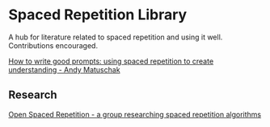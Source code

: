 # Spaced Repetition Library
A hub for literature related to spaced repetition and using it well. Contributions encouraged.


[How to write good prompts: using spaced repetition to create understanding - Andy Matuschak](https://andymatuschak.org/prompts/)


## Research

[Open Spaced Repetition - a group researching spaced repetition algorithms](https://github.com/open-spaced-repetition)
